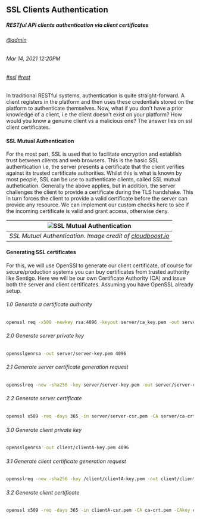 ## SSL Clients Authentication
##### *RESTful API clients authentication via client certificates*
###### [@admin](/whoami)
###### Mar 14, 2021 12:20PM
###### [#ssl]() [#rest]()

In traditional RESTful systems, authentication is quite straight-forward. A client registers in the platform and then uses these credentials stored on the platform to authenticate themselves. Now, what if you don't have a prior knowledge of a client, i.e the client doesn't exist on your platform? How would you know a genuine client vs a malicious one? The answer lies on ssl client certificates.

#### SSL Mutual Authentication 
For the most part, SSL is used that to facilitate encryption and establish trust between clients and web browsers. This is the basic SSL authentication i.e, the server presents a certificate that the client verifies against its trusted certificate authorities. Whilst this is what is known by most 
people, SSL can be use to authenticate clients, called SSL mutual authetication. Generally the above applies, but in addition, the server challenges the client to provide a certificate during the TLS handshake. This in turn forces the client to provide a valid certificate before the server can provide any resource. We can implement our custom checks here to see if the incoming certificate is valid and grant access, otherwise deny.

| ![SSL Mutual Authentication](/images/blog/ssl/mutual-auth.png) | 
|:--:| 
| *SSL Mutual Authentication. Image credit of [cloudboost.io](https://blog.cloudboost.io/implementing-mutual-ssl-authentication-fc20ab2392b3)* |


#### Generating SSL certificates
For this, we will use OpenSSl to generate our client certificate, of course for secure/production systems you can 
buy certificates from trusted authority like Sentigo. Here we will be our own Certificate Authority (CA) and issue both the server and client certificates. Assuming you have OpenSSL already setup.

###### 1.0 Generate a certificate authority

```sh
openssl req -x509 -newkey rsa:4096 -keyout server/ca_key.pem -out server/ca_cert.pem -nodes -days 365	-subj "/CN=localhost/O=Client\ Certificate\ Demo"
```
###### 2.0 Generate server private key

```sh
opensslgenrsa -out server/server-key.pem 4096
```
###### 2.1 Generate server certificate generation request

```sh
opensslreq -new -sha256 -key server/server-key.pem -out server/server-csr.pem
```
###### 2.2 Generate server certificate

```sh
openssl x509 -req -days 365 -in server/server-csr.pem -CA server/ca-crt.pem -CAkey server/ca-key.pem -CAcreateserial -out server/server-crt.pem
```
###### 3.0 Generate client private key

```sh
opensslgenrsa -out client/clientA-key.pem 4096
```
###### 3.1 Generate client certificate generation request

```sh
opensslreq -new -sha256 -key /client/clientA-key.pem -out client/clientA-csr.pem
```
###### 3.2 Generate client certificate

```sh
openssl x509 -req -days 365 -in clientA-csr.pem -CA ca-crt.pem -CAkey ca-key.pem -CAcreateserial -out clientA-crt.pem
```
 
